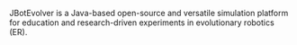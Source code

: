 JBotEvolver is a Java-based open-source and versatile simulation platform for education and research-driven experiments in evolutionary robotics (ER). 
